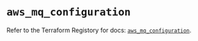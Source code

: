 # `aws_mq_configuration`

Refer to the Terraform Registory for docs: [`aws_mq_configuration`](https://registry.terraform.io/providers/hashicorp/aws/3.76.1/docs/resources/mq_configuration).
